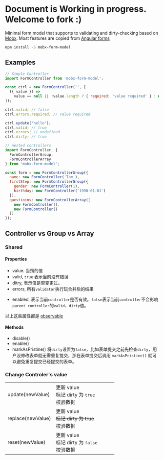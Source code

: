 # Document is Working in progress. Welcome to fork :)

Minimal form model that supports to validating and dirty-checking based on [Mobx](https://mobx.js.org/). Most features are copied from [Angular forms](https://angular.io/guide/reactive-forms)

```bash
npm install -S mobx-form-model
```

## Examples

```javascript
// Simple Controller
import FormController from 'mobx-form-model';

const ctrl = new FormController('', [
  ({ value }) =>
    value == null || !value.length ? { required: 'value required' } : undefined
]);

ctrl.valid; // false
ctrl.errors.required; // value required

ctrl.update('hello');
ctrl.valid; // true
ctrl.errors; // undefined
ctrl.dirty; // true
```

```javascript
// nested controllers
import FormController, {
  FormControllerGroup,
  FormControllerArray
} from 'mobx-form-model';

const form = new FormControllerGroup({
  name: new FormController('Tom'),
  firstStep: new FormControllerGroup({
    gender: new FormController(1),
    birthday: new FormController('1990-01-01')
  }),
  questioins: new FormControllerArray([
    new FormController(),
    new FormController()
  ])
});
```

## Controller vs Group vs Array

### Shared

#### Properties

- value. 当窍的值
- valid, `true` 表示当前没有错误
- ditry, 表示值是否变更过。
- errors, 所有`validator`执行玩合并后的结果

* enabled, 表示当前`controller`是否有效。`false`表示当前`controller`不会影响`parent controller`的`valid`、`dirty`值。

以上这些属性都是 [observable](https://mobx.js.org/refguide/observable.html)

#### Methods

- disable()
- enable()
- markAsPristine() 将`dirty`设置为`false`，比如表单提交之前先检查`dirty`，用户没修改表单就无需重复提交，那在表单提交后调用 `markAsPristine()` 就可以避免重复提交已经提交的表单。

### Change Controler's value

|                   |                                                              |     |     |     |
| ----------------- | ------------------------------------------------------------ | --- | --- | --- |
| update(newValue)  | 更新 value<br/> 标记 dirty 为 `true` <br/> 校验数据          |
| replace(newValue) | 更新 value<br/> <del>标记 dirty 为 true</del> <br/> 校验数据 |
| reset(newValue)   | 更新 value<br/> 标记 dirty 为 `false` <br/> 校验数据         |
